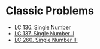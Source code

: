 # Classic Problems
- [LC 136. Single Number](https://leetcode.com/problems/single-number/)
- [LC 137. Single Number II](https://leetcode.com/problems/single-number-ii/)
- [LC 260. Single Number III](https://leetcode.com/problems/single-number-iii/)

